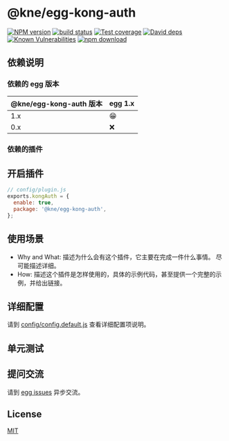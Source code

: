 # @kne/egg-kong-auth

[![NPM version][npm-image]][npm-url]
[![build status][travis-image]][travis-url]
[![Test coverage][codecov-image]][codecov-url]
[![David deps][david-image]][david-url]
[![Known Vulnerabilities][snyk-image]][snyk-url]
[![npm download][download-image]][download-url]

[npm-image]: https://img.shields.io/npm/v/@kne/egg-kong-auth.svg?style=flat-square
[npm-url]: https://npmjs.org/package/@kne/egg-kong-auth
[travis-image]: https://img.shields.io/travis/eggjs/@kne/egg-kong-auth.svg?style=flat-square
[travis-url]: https://travis-ci.org/eggjs/@kne/egg-kong-auth
[codecov-image]: https://img.shields.io/codecov/c/github/eggjs/@kne/egg-kong-auth.svg?style=flat-square
[codecov-url]: https://codecov.io/github/eggjs/@kne/egg-kong-auth?branch=master
[david-image]: https://img.shields.io/david/eggjs/@kne/egg-kong-auth.svg?style=flat-square
[david-url]: https://david-dm.org/eggjs/@kne/egg-kong-auth
[snyk-image]: https://snyk.io/test/npm/@kne/egg-kong-auth/badge.svg?style=flat-square
[snyk-url]: https://snyk.io/test/npm/@kne/egg-kong-auth
[download-image]: https://img.shields.io/npm/dm/@kne/egg-kong-auth.svg?style=flat-square
[download-url]: https://npmjs.org/package/@kne/egg-kong-auth

<!--
Description here.
-->

## 依赖说明

### 依赖的 egg 版本

@kne/egg-kong-auth 版本 | egg 1.x
--- | ---
1.x | 😁
0.x | ❌

### 依赖的插件
<!--

如果有依赖其它插件，请在这里特别说明。如

- security
- multipart

-->

## 开启插件

```js
// config/plugin.js
exports.kongAuth = {
  enable: true,
  package: '@kne/egg-kong-auth',
};
```

## 使用场景

- Why and What: 描述为什么会有这个插件，它主要在完成一件什么事情。
尽可能描述详细。
- How: 描述这个插件是怎样使用的，具体的示例代码，甚至提供一个完整的示例，并给出链接。

## 详细配置

请到 [config/config.default.js](config/config.default.js) 查看详细配置项说明。

## 单元测试

<!-- 描述如何在单元测试中使用此插件，例如 schedule 如何触发。无则省略。-->

## 提问交流

请到 [egg issues](https://github.com/eggjs/egg/issues) 异步交流。

## License

[MIT](LICENSE)
